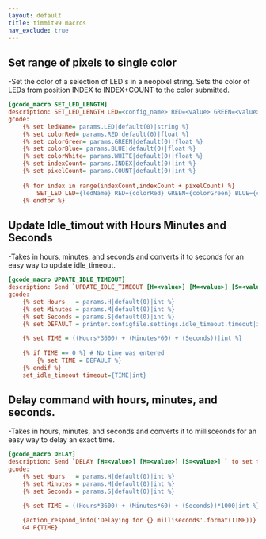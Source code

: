 ```yaml
---
layout: default
title: timmit99 macros
nav_exclude: true
---
```


<!-- {% raw %} -->

## Set range of pixels to single color
   -Set the color of a selection of LED's in a neopixel string. Sets the color of LEDs from position INDEX to INDEX+COUNT to the color submitted.
```ini
[gcode_macro SET_LED_LENGTH]
description: SET_LED_LENGTH LED=<config_name> RED=<value> GREEN=<value> BLUE=<value> WHITE=<value> INDEX=<indexToStart> COUNT=<numberOfPixels>
gcode: 
    {% set ledName= params.LED|default(0)|string %}
    {% set colorRed= params.RED|default(0)|float %}
    {% set colorGreen= params.GREEN|default(0)|float %}
    {% set colorBlue= params.BLUE|default(0)|float %}
    {% set colorWhite= params.WHITE|default(0)|float %}
    {% set indexCount= params.INDEX|default(0)|int %}
    {% set pixelCount= params.COUNT|default(0)|int %}
    
    {% for index in range(indexCount,indexCount + pixelCount) %}
        SET_LED LED={ledName} RED={colorRed} GREEN={colorGreen} BLUE={colorBlue} WHITE={colorWhite} INDEX={index} TRANSMIT={ '1' if index==(indexCount+pixelCount-1) else '0' }
    {% endfor %}
```

## Update Idle_timout with Hours Minutes and Seconds
   -Takes in hours, minutes, and seconds and converts it to seconds for an easy way to update idle_timeout.
```ini
[gcode_macro UPDATE_IDLE_TIMEOUT]
description: Send `UPDATE_IDLE_TIMEOUT [H=<value>] [M=<value>] [S=<value>] ` to set the Hours, Minutes, and Seconds for Idle_Timout. Passing no paramaters will return it to the config default value.
gcode:
	{% set Hours   = params.H|default(0)|int %}
    {% set Minutes = params.M|default(0)|int %}
    {% set Seconds = params.S|default(0)|int %}
    {% set DEFAULT = printer.configfile.settings.idle_timeout.timeout|int %}

	{% set TIME = ((Hours*3600) + (Minutes*60) + (Seconds))|int %}
	
	{% if TIME == 0 %} # No time was entered
        {% set TIME = DEFAULT %}
	{% endif %}
	set_idle_timeout timeout={TIME|int}
```
## Delay command with hours, minutes, and seconds.
   -Takes in hours, minutes, and seconds and converts it to millisceonds for an easy way to delay an exact time.
   
```ini
[gcode_macro DELAY]
description: Send `DELAY [H=<value>] [M=<value>] [S=<value>] ` to set the Hours, Minutes, and Seconds for a delay. Passing no paramaters will not have any delay.
gcode:
	{% set Hours   = params.H|default(0)|int %}
    {% set Minutes = params.M|default(0)|int %}
    {% set Seconds = params.S|default(0)|int %}

	{% set TIME = ((Hours*3600) + (Minutes*60) + (Seconds))*1000|int %}
	
    {action_respond_info('Delaying for {} milliseconds'.format(TIME))}
	G4 P{TIME}
```
<!-- {% endraw %} -->
